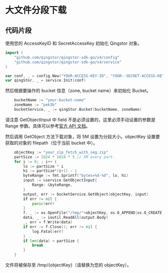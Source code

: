 # 大文件分段下载

## 代码片段

使用您的 AccessKeyID 和 SecretAccessKey 初始化 Qingstor 对象。

```go
import (
	"github.com/qingstor/qingstor-sdk-go/v4/config"
	"github.com/qingstor/qingstor-sdk-go/v4/service"
)

var conf, _ = config.New("YOUR-ACCESS-KEY-ID", "YOUR--SECRET-ACCESS-KEY")
var qingStor, _ = service.Init(conf)
```

然后根据要操作的 bucket 信息（zone, bucket name）来初始化 Bucket。

```go
	bucketName := "your-bucket-name"
	zoneName := "pek3b"
	bucketService, _ := qingStor.Bucket(bucketName, zoneName)
```

请注意 GetObjectInput 中 field 不是必须设置的，这里必须手动设置的参数是 Range 参数。具体可以参考[官方 API 文档](https://docs.qingcloud.com/qingstor/api/object/get)。

然后调用 GetObject 方法下载对象，将 5M 设置为分段大小。objectKey 设置要获取的对象的 filepath（位于当前 bucket 中）。

```go
	objectKey := "your_zip_fetch_with_seg.zip"
	partSize := 1024 * 1024 * 5 // 5M every part.
	for i := 0; ; i++ {
		lo := partSize * i
		hi := partSize*(i+1) - 1
		byteRange := fmt.Sprintf("bytes=%d-%d", lo, hi)
		input := &service.GetObjectInput{
			Range: &byteRange,
		}
		output, err := bucketService.GetObject(objectKey, input)
		if err != nil {
			panic(err)
		}
		f, _ := os.OpenFile("/tmp/"+objectKey, os.O_APPEND|os.O_CREATE|os.O_WRONLY, 0644)
		data, _ := ioutil.ReadAll(output.Body)
		_, err = f.Write(data)
		if err := f.Close(); err != nil {
			log.Fatal(err)
		}
		if len(data) < partSize {
			break
		}
	}
```

文件将被保存至 /tmp/{objectKey}（请替换为您的 objectKey）。